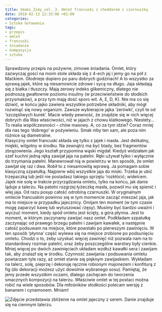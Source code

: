 ```yaml
---
title: Smaki_Zimy_vol._3. Omlet francuski z cheddarem i czarnuszką
date: 2018-02-13 12:33:00 +01:00
categories:
- Sztuka Gotowania
tags:
- przepis
- omlet
- francuski
- śniadanie
- kompozycja
- sztuka
---
```


<olela-narrative>
Sprawdzony przepis na pożywne, zimowe śniadania. Omlet, który zazwyczaj gości na moim stole składa się z 4-ech jaj i jemy go na pół z Maćkiem. Głodnieje dopiero po paru dobrych godzinach! A to wszystko za sprawą jajek, które są niesamowicie zdrowe i sycą na długo. Jaja składają się z białka i tłuszczy. Mają zerowy indeks glikemiczny, dlatego nie podnoszą gwałtownie poziomu insuliny (w przeciwieństwie do słodkich przysmaków), a przy tym mają dość sporo wit. A, E, D, K). Nie ma co się dziwić, w końcu jajko zawiera wszystkie potrzebne składniki, aby mógł rozwinąć się nowy organizm. Zawsze wybierajcie jajka ‘zerówki’, czyli te od ‘szczęśliwych kurek’. Macie wtedy pewność, że znajdzie się w nich więcej dobrych dla Was właściwości, niż w jajach z chowu klatkowego. Niestety… To realia współczesności – chów masowy. A, co za tym idzie? Coraz mniej dla nas tego ‘dobrego’ w pożywieniu. Smak niby ten sam, ale poza nim różnice są diametralne.
</olela-narrative>

<div>
  <Recipe
    title='Omlet francuski z cheddarem i czarnuszką'
    time='15 minut'
    level='łatwy'
    mealFor='2 osoby'
    photo='https://assets0.ello.co/uploads/asset/attachment/7141510/ello-optimized-b8df05b2.jpg'
    altText='Zdjęcie przedstawia ciemny talerz z perspektywy lotu ptaka, na talerzu znajduje się omlet jajeczny, biały sos, zielone listki. Całość na białym tle.'
  >
    <Ingredient title='jaja' quantity='4 sztuki' />
    <Ingredient title='masło' quantity='łyżeczka' />
    <Ingredient title='ser typu cheddar' quantity='3 plastry' />
    <Ingredient title='czarnuszka' quantity='szczypta' />
    <Ingredient title='sól, pieprz' quantity='szczypta' />
    <Method>
Klasyczny omlet francuski składa się tylko z jajek i masła. Jest delikatny, miękki, wilgotny w środku. Na zewnątrz ma być blady, bez fragmentów zbrązowienia. Jego kształt przypomina wąski migdał. Kiedyś widziałam jak szef kuchni jedną ręką zawijał jaja na patelni. Ręki używał tylko i wyłącznie do trzymania patelni. Manewrował nią w powietrzu w ten sposób, że omlet zawijał się raz i dwa. Robił to z niesamowitą wprawą. Ja pomagam sobie klasyczną szpatułką.
    </Method>
    <Method>
Najpierw wbij wszystkie jaja do miski. Trzeba je ubić trzepaczką lub jeśli nie posiadasz takiego sprzętu ‘rozkłócić; widelcem. Jajek nie solę w trakcie przyrządzania omletu, tylko na końcu, jak danie ląduje a talerzu. Na patelni rozgrzej łyżeczkę masła, pozwól mu się spienić i wlej jaja. Od razu posyp całość odrobiną czarnuszki. W oryginalnym omlecie francuskim powinno się w tym momencie zacząć mieszać jaja, jak ma to miejsce w przypadku jajecznicy. Omijam ten moment (w tym czasie mogę zaparzyć kawę lub wytuszować rzęsy). Musimy być bardzo uważni i wyczuć moment, kiedy spód omletu jest ścięty, a góra płynna. Jest to moment, w którym zaczynamy zawijać nasz omlet. Podkładam szpatułkę zaczynając od prawego brzegu patelni i zawijam kawałek, a następnie całość podsuwam na miejsce, które powstało po pierwszym zawinięciu. W ten sposób ‘płynna’ część wylewa się na miejsce zrobione po podsunięciu omletu. Chodzi o to, żeby uzyskać więcej zawinięć niż pozwala nam na to standardowy rozmiar patelni, oraz żeby poszczególne warstwy były cienkie. Mniej więcej po dwóch zawinięciach układam wzdłuż kawałki sera i zawijam tak, aby znalazł się w środku. Czynność zawijania i podsuwania omletu powtarzam tyle razy, aż omlet stanie się pięknym zawijaskiem. Wykładam na talerz, solę, pieprzę i dekoruję ręcznie robionym majonezem i konfiturą z fig (do dekoracji możesz użyć dowolnie wybranego sosu). 
    </Method>
    <Method>
Pamiętaj, że jemy przede wszystkim oczami, dlatego zachęcam do tworzenia smacznych kompozycji na talerzu. Właściwie omlet w tej postaci można robić na wiele sposobów. Dla miłośników słodkości polecam wersję z bananem i cynamonem. 
    </Method>
    <Method>
Mniam!
    </Method>
  </Recipe>
</div>

![Zdjęcie przedstawia zbliżenie na omlet jajeczny z serem. Danie znajduje się na ciemnym talerzu.](https://assets1.ello.co/uploads/asset/attachment/7141513/ello-optimized-ff606c34.jpg)